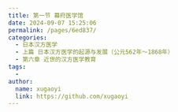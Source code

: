 ```yaml
---
title: 第一节 幕府医学馆
date: 2024-09-07 15:25:06
permalink: /pages/6ed837/
categories:
  - 日本汉方医学
  - 上篇 日本汉方医学的起源与发展（公元562年～1868年）
  - 第六章 近世的汉方医学教育
tags:
  - 
author: 
  name: xugaoyi
  link: https://github.com/xugaoyi
---
```

